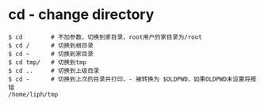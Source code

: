 # cd - change directory

```shell
$ cd        # 不加参数，切换到家目录，root用户的家目录为/root
$ cd /      # 切换到根目录
$ cd ~      # 切换到家目录
$ cd tmp/   # 切换到tmp
$ cd ..     # 切换到上级目录
$ cd -      # 切换到上次的目录并打印，- 被转换为 $OLDPWD，如果OLDPWD未设置将报错
/home/liph/tmp
```
